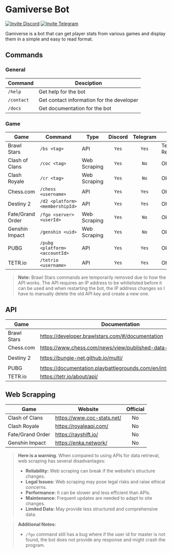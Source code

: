 # Gamiverse Bot

[![Invite Discord](https://img.shields.io/badge/-Invite%20Bot-404eed?style=flat&logo=discord&logoColor=white)](https://discord.com/api/oauth2/authorize?client_id=1074237343306883082&permissions=139586956352&scope=bot)
[![Invite Telegram](https://img.shields.io/badge/-Chat%20With%20Bot-24a1dd?style=flat&logo=telegram&logoColor=white)](https://t.me/gamiverse_bot)

Gamiverse is a bot that can get player stats from various games and display them in a simple and easy to read format.

## Commands

### General

| Command    | Desciption                                |
| ---------- | ----------------------------------------- |
| `/help`    | Get help for the bot                      |
| `/contact` | Get contact information for the developer |
| `/docs`    | Get documentation for the bot             |

### Game

| Game             | Command                         | Type         | Discord | Telegram | Status             |
| ---------------- | ------------------------------- | ------------ | :-----: | :------: | ------------------ |
| Brawl Stars      | `/bs <tag>`                     | API          |  `Yes`  |  `Yes`   | Temporarily Remove |
| Clash of Clans   | `/coc <tag>`                    | Web Scraping |  `Yes`  |   `No`   | OK                 |
| Clash Royale     | `/cr <tag>`                     | Web Scraping |  `Yes`  |   `No`   | OK                 |
| Chess.com        | `/chess <username>`             | API          |  `Yes`  |  `Yes`   | OK                 |
| Destiny 2        | `/d2 <platform> <membershipId>` | API          |  `Yes`  |  `Yes`   | OK                 |
| Fate/Grand Order | `/fgo <server> <userId>`        | Web Scraping |  `Yes`  |   `No`   | OK                 |
| Genshin Impact   | `/genshin <uid>`                | Web Scraping |  `Yes`  |   `No`   | OK                 |
| PUBG             | `/pubg <platform> <accountId>`  | API          |  `Yes`  |  `Yes`   | OK                 |
| TETR.io          | `/tetrio <username>`            | API          |  `Yes`  |  `Yes`   | OK                 |

> **Note:** Brawl Stars commands are temporarily removed due to how the API works. The API requires an IP address to be whitelisted before it can be used and when restarting the bot, the IP address changes so I have to manually delete the old API key and create a new one.

## API

| Game        | Documentation                                                    |    Auth     | Official |
| ----------- | ---------------------------------------------------------------- | :---------: | :------: |
| Brawl Stars | https://developer.brawlstars.com/#/documentation                 |  `Bearer`   |   Yes    |
| Chess.com   | https://www.chess.com/news/view/published-data-api               |   `None`    |   Yes    |
| Destiny 2   | https://bungie-net.github.io/multi/                              | `x-api-key` |   Yes    |
| PUBG        | https://documentation.playbattlegrounds.com/en/introduction.html |  `Bearer`   |   Yes    |
| TETR.io     | https://tetr.io/about/api/                                       |   `None`    |   Yes    |

## Web Scrapping

| Game             | Website                    | Official |
| ---------------- | -------------------------- | :------: |
| Clash of Clans   | https://www.coc-stats.net/ |    No    |
| Clash Royale     | https://royaleapi.com/     |    No    |
| Fate/Grand Order | https://rayshift.io/       |    No    |
| Genshin Impact   | https://enka.network/      |    No    |

> **Here is a warning**. When compared to using APIs for data retrieval, web scraping has several disadvantages:
>
> -   **Reliability:** Web scraping can break if the website's structure changes.
> -   **Legal Issues:** Web scraping may pose legal risks and raise ethical concerns.
> -   **Performance:** It can be slower and less efficient than APIs.
> -   **Maintenance:** Frequent updates are needed to adapt to site changes.
> -   **Limited Data:** May provide less structured and comprehensive data.

> **Additional Notes:**
>
> -   `/fgo` command still has a bug where if the user id for master is not found, the bot does not provide any response and might crash the program.
